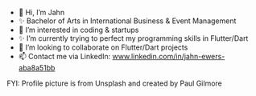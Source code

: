 - 👋 Hi, I’m Jahn
- ✨ Bachelor of Arts in International Business & Event Management
- 👀 I’m interested in coding & startups
- ✨ I’m currently trying to perfect my programming skills in Flutter/Dart
- 💞️ I’m looking to collaborate on Flutter/Dart projects
- 📫 Contact me via LinkedIn: www.linkedin.com/in/jahn-ewers-aba8a51bb



FYI: Profile picture is from Unsplash and created by Paul Gilmore
<!---
T1G3R192/T1G3R192 is a ✨ special ✨ repository because its `README.md` (this file) appears on your GitHub profile.
You can click the Preview link to take a look at your changes.
--->
